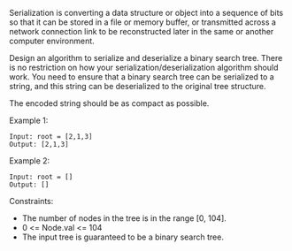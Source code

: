Serialization is converting a data structure or object into a sequence of bits so that it can be stored in a file or
memory buffer, or transmitted across a network connection link to be reconstructed later in the same or another computer
environment.

Design an algorithm to serialize and deserialize a binary search tree. There is no restriction on how your
serialization/deserialization algorithm should work. You need to ensure that a binary search tree can be serialized to a
string, and this string can be deserialized to the original tree structure.

The encoded string should be as compact as possible.

Example 1:

```
Input: root = [2,1,3]
Output: [2,1,3]
```

Example 2:

```
Input: root = []
Output: []
```

Constraints:

- The number of nodes in the tree is in the range [0, 104].
- 0 <= Node.val <= 104
- The input tree is guaranteed to be a binary search tree.